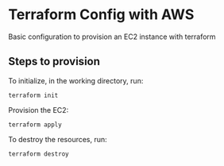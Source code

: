 # Terraform Config with AWS

Basic configuration to provision an EC2 instance with terraform

## Steps to provision

To initialize, in the working directory, run:

```
terraform init
```

Provision the EC2:

```
terraform apply
```

To destroy the resources, run:

```
terraform destroy
```